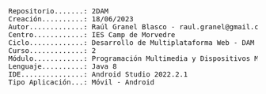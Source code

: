<pre>
Repositorio.......: 2DAM
Creación..........: 18/06/2023
Autor.............: Raúl Granel Blasco - raul.granel@gmail.com
Centro............: IES Camp de Morvedre
Ciclo.............: Desarrollo de Multiplataforma Web - DAM
Curso.............: 2
Módulo............: Programación Multimedia y Dispositivos Móviles (PMDM)
Lenguaje..........: Java 8
IDE...............: Android Studio 2022.2.1
Tipo Aplicación...: Móvil - Android
<pre/>